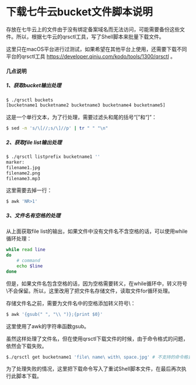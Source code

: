 # 下载七牛云bucket文件脚本说明
存放在七牛云上的文件由于没有绑定备案域名而无法访问，可能需要备份这些文件。所以，根据七牛云的qrsctl工具，写了Shell脚本来批量下载文件。

这里只在macOS平台进行过测试，如果希望在其他平台上使用，还需要下载不同平台的qrsctl工具 https://developer.qiniu.com/kodo/tools/1300/qrsctl 。

#### 几点说明

##### 1、获取bucket输出处理

```bash
$ ./qrsctl buckets
[bucketname1 bucketname2 bucketname3 bucketname4 bucketname5]
```

这是一个单行文本，为了行处理，需要过滤头和尾的括号“[”和“]”：

```bash
$ sed -n 's/\[//;s/\]//p' | tr " " "\n"
```



##### 2、获取file list输出处理

```bash
$ ./qrsctl listprefix bucketname1 ''
marker:
filename1.jpg
filename2.png
filename3.mp3
```

这里需要去掉一行：

```bash
$ awk 'NR>1'
```



##### 3、文件名有空格的处理

从上面获取file list的输出，如果文件中没有文件名不含空格的话，可以使用while循环处理：

```bash
while read line
do
	# command
	echo $line
done
```

但是，如果文件名包含空格的话，因为空格需要转义，在while循环中，转义符号\不会保留。所以，这里改用了把文件名存储文件，读取文件for循环处理。

存储文件名之前，需要为文件名中的空格添加转义符号\：

```bash
$ awk '{gsub(" ", "\\ ")};{print $0}'
```

这里使用了awk的字符串函数gsub。

虽然这样处理了文件名，但在使用qrsctl下载文件的时候，由于命令格式的问题，依然会下载失败。

```bash
$./qrsctl get bucketname1 'file\ name\ with\ space.jpg' # 不支持的命令格式
```

为了处理失败的情况，这里把下载命令写入了重试Shell脚本文件，在最后再次执行此脚本下载。

